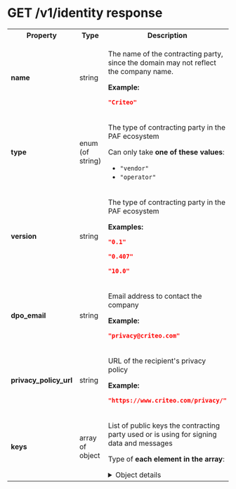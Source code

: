 <!-- ⚠️ GENERATED CONTENT - DO NOT MODIFY DIRECTLY ⚠️ -->

# GET /v1/identity response

<table>

<tr>
    <th> Property </th>
    <th> Type </th>
    <th> Description </th>
</tr>

<tr>
<td>
<b>name</b>
</td>
<td>
string
</td>
<td>

The name of the contracting party, since the domain may not reflect the company name.

**Example:** 

```json
"Criteo"
```

</td>
</tr>

<tr>
<td>
<b>type</b>
</td>
<td>
enum (of string)
</td>
<td>

The type of contracting party in the PAF ecosystem

Can only take **one of these values**:
* `"vendor"`
* `"operator"`
</td>
</tr>

<tr>
<td>
<b>version</b>
</td>
<td>
string
</td>
<td>

The type of contracting party in the PAF ecosystem

**Examples:** 

```json
"0.1"
```

```json
"0.407"
```

```json
"10.0"
```

</td>
</tr>

<tr>
<td>
<b>dpo_email</b>
</td>
<td>
string
</td>
<td>

Email address to contact the company

**Example:** 

```json
"privacy@criteo.com"
```

</td>
</tr>

<tr>
<td>
<b>privacy_policy_url</b>
</td>
<td>
string
</td>
<td>

URL of the recipient's privacy policy

**Example:** 

```json
"https://www.criteo.com/privacy/"
```

</td>
</tr>

<tr>
<td>
<b>keys</b>
</td>
<td>
array of object
</td>
<td>

List of public keys the contracting party used or is using for signing data and messages

Type of **each element in the array**:

<details>
<summary>Object details</summary>

<table>

<tr>
    <th> Property </th>
    <th> Type </th>
    <th> Description </th>
</tr>

<tr>
<td>
<b>key</b>
</td>
<td>
string
</td>
<td>

Public key string value

**Example:** 

```json
"-----BEGIN PUBLIC KEY-----\nMFkwEwYHKoZIzj0CAQYIKoZIzj0DAQcDQgAEUnarwp0gUZgjb9fsYNLcNrddNKV5\nh4/WfMRMVh3HIqojt3LIsvUQig1rm9ZkcNx+IHZVhDM+hso2sXlGjF9xOQ==\n-----END PUBLIC KEY-----"
```

</td>
</tr>

<tr>
<td>
<b>start</b>
</td>
<td>
integer
</td>
<td>

Timestamp when the contracting party started using this key for signing

**Example:** 

```json
1643297316
```

</td>
</tr>

<tr>
<td>
end<br>(<i>optional</i>)
</td>
<td>
integer
</td>
<td>

Timestamp when the contracting party stopped using this key for signing

**Example:** 

```json
1643297316
```

</td>
</tr>

</table>

</details>

</td>
</tr>

</table>

